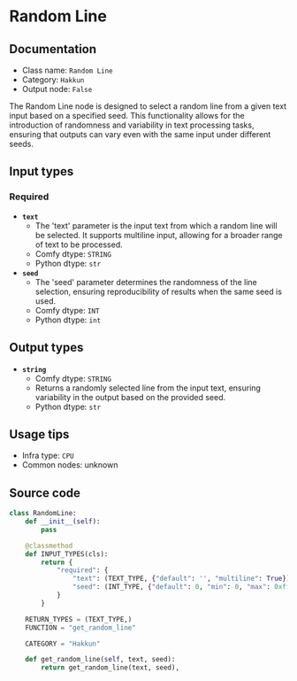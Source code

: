 # Random Line
## Documentation
- Class name: `Random Line`
- Category: `Hakkun`
- Output node: `False`

The Random Line node is designed to select a random line from a given text input based on a specified seed. This functionality allows for the introduction of randomness and variability in text processing tasks, ensuring that outputs can vary even with the same input under different seeds.
## Input types
### Required
- **`text`**
    - The 'text' parameter is the input text from which a random line will be selected. It supports multiline input, allowing for a broader range of text to be processed.
    - Comfy dtype: `STRING`
    - Python dtype: `str`
- **`seed`**
    - The 'seed' parameter determines the randomness of the line selection, ensuring reproducibility of results when the same seed is used.
    - Comfy dtype: `INT`
    - Python dtype: `int`
## Output types
- **`string`**
    - Comfy dtype: `STRING`
    - Returns a randomly selected line from the input text, ensuring variability in the output based on the provided seed.
    - Python dtype: `str`
## Usage tips
- Infra type: `CPU`
- Common nodes: unknown


## Source code
```python
class RandomLine:
    def __init__(self):
        pass

    @classmethod
    def INPUT_TYPES(cls):
        return {
            "required": {
                "text": (TEXT_TYPE, {"default": '', "multiline": True}),
                "seed": (INT_TYPE, {"default": 0, "min": 0, "max": 0xffffffffffffffff}),
            }
        }

    RETURN_TYPES = (TEXT_TYPE,)
    FUNCTION = "get_random_line"

    CATEGORY = "Hakkun"

    def get_random_line(self, text, seed):
        return get_random_line(text, seed),

```
